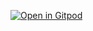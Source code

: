 [![Open in Gitpod](https://gitpod.io/button/open-in-gitpod.svg)](https://gitpod.io/#https://github.com/jlengrand/dialog-demo)
